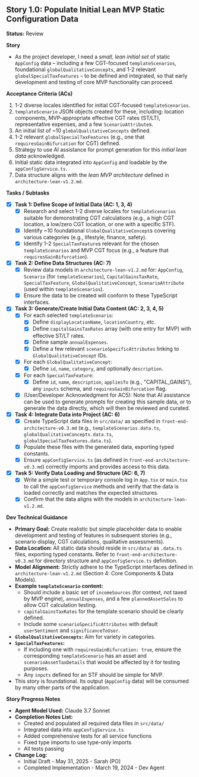 ## Story 1.0: Populate Initial Lean MVP Static Configuration Data

**Status:** Review

**Story**
- As the project developer, I need a *small, lean initial set* of static `AppConfig` data – including a few CGT-focused `templateScenarios`, foundational `globalQualitativeConcepts`, and 1-2 relevant `globalSpecialTaxFeatures` – to be defined and integrated, so that early development and testing of core MVP functionality can proceed.

**Acceptance Criteria (ACs)**
1.  1-2 diverse locales identified for initial CGT-focused `templateScenarios`.
2.  `templateScenario` JSON objects created for these, including: location components, MVP-appropriate effective CGT rates (ST/LT), representative expenses, and a few `ScenarioAttribute`s.
3.  An initial list of ~10 `globalQualitativeConcepts` defined.
4.  1-2 relevant `globalSpecialTaxFeatures` (e.g., one that `requiresGainBifurcation` for CGT) defined.
5.  Strategy to use AI assistance for prompt generation for this *initial lean data* acknowledged.
6.  Initial static data integrated into `AppConfig` and loadable by the `appConfigService.ts`.
7.  Data structure aligns with the *lean MVP architecture* defined in `architecture-lean-v1.2.md`.

**Tasks / Subtasks**
- [x] **Task 1: Define Scope of Initial Data (AC: 1, 3, 4)**
    - [x] Research and select 1-2 diverse locales for `templateScenarios` suitable for demonstrating CGT calculations (e.g., a high CGT location, a low/zero CGT location, or one with a specific STF).
    - [x] Identify ~10 foundational `GlobalQualitativeConcept`s covering various categories (e.g., lifestyle, finance, safety).
    - [x] Identify 1-2 `SpecialTaxFeature`s relevant for the chosen `templateScenarios` and MVP CGT focus (e.g., a feature that `requiresGainBifurcation`).
- [x] **Task 2: Define Data Structures (AC: 7)**
    - [x] Review data models in `architecture-lean-v1.2.md` for: `AppConfig`, `Scenario` (for `templateScenarios`), `CapitalGainsTaxRate`, `SpecialTaxFeature`, `GlobalQualitativeConcept`, `ScenarioAttribute` (used within `templateScenarios`).
    - [x] Ensure the data to be created will conform to these TypeScript interfaces.
- [x] **Task 3: Generate/Create Initial Data Content (AC: 2, 3, 4, 5)**
    - [x] For each selected `templateScenario`:
        - [x] Define `displayLocationName`, `locationCountry`, etc.
        - [x] Define `capitalGainsTaxRates` array (with one entry for MVP) with effective ST/LT rates.
        - [x] Define sample `annualExpenses`.
        - [x] Define a few relevant `scenarioSpecificAttributes` linking to `GlobalQualitativeConcept` IDs.
    - [x] For each `GlobalQualitativeConcept`:
        - [x] Define `id`, `name`, `category`, and optionally `description`.
    - [x] For each `SpecialTaxFeature`:
        - [x] Define `id`, `name`, `description`, `appliesTo` (e.g., "CAPITAL_GAINS"), any `inputs` schema, and `requiresGainBifurcation` flag.
    - [x] (User/Developer Acknowledgment for AC5): Note that AI assistance can be used to generate prompts for creating this sample data, or to generate the data directly, which will then be reviewed and curated.
- [x] **Task 4: Integrate Data into Project (AC: 6)**
    - [x] Create TypeScript data files in `src/data/` as specified in `front-end-architecture-v0.3.md` (e.g., `templateScenarios.data.ts`, `globalQualitativeConcepts.data.ts`, `globalSpecialTaxFeatures.data.ts`).
    - [x] Populate these files with the generated data, exporting typed constants.
    - [x] Ensure `appConfigService.ts` (as defined in `front-end-architecture-v0.3.md`) correctly imports and provides access to this data.
- [x] **Task 5: Verify Data Loading and Structure (AC: 6, 7)**
    - [x] Write a simple test or temporary console log in `App.tsx` or `main.tsx` to call the `appConfigService` methods and verify that the data is loaded correctly and matches the expected structures.
    - [x] Confirm that the data aligns with the models in `architecture-lean-v1.2.md`.

**Dev Technical Guidance**
-   **Primary Goal:** Create realistic but simple placeholder data to enable development and testing of features in subsequent stories (e.g., scenario display, CGT calculations, qualitative assessments).
-   **Data Location:** All static data should reside in `src/data/` as `.data.ts` files, exporting typed constants. Refer to `front-end-architecture-v0.3.md` for directory structure and `appConfigService.ts` definition.
-   **Model Alignment:** Strictly adhere to the TypeScript interfaces defined in `architecture-lean-v1.2.md` (Section 4: Core Components & Data Models).
-   **Example `templateScenario` content:**
    * Should include a basic set of `incomeSources` (for context, not taxed by MVP engine), `annualExpenses`, and a few `plannedAssetSales` to allow CGT calculation testing.
    * `capitalGainsTaxRates` for the template scenario should be clearly defined.
    * Include some `scenarioSpecificAttributes` with default `userSentiment` and `significanceToUser`.
-   **`GlobalQualitativeConcepts`:** Aim for variety in categories.
-   **`SpecialTaxFeatures`:**
    * If including one with `requiresGainBifurcation: true`, ensure the corresponding `templateScenario` has an asset and `scenarioAssetTaxDetails` that would be affected by it for testing purposes.
    * Any `inputs` defined for an STF should be simple for MVP.
-   This story is foundational. Its output (`AppConfig` data) will be consumed by many other parts of the application.

**Story Progress Notes**
* **Agent Model Used:** Claude 3.7 Sonnet
* **Completion Notes List:**
    * Created and populated all required data files in `src/data/`
    * Integrated data into `appConfigService.ts`
    * Added comprehensive tests for all service functions
    * Fixed type imports to use type-only imports
    * All tests passing
* **Change Log:**
    * Initial Draft - May 31, 2025 - Sarah (PO)
    * Completed Implementation - March 19, 2024 - Dev Agent
